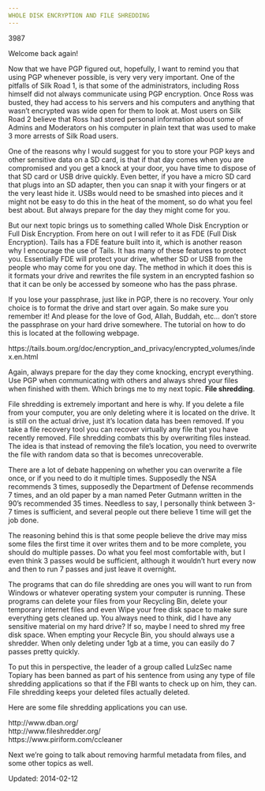 ```yaml
---
WHOLE DISK ENCRYPTION AND FILE SHREDDING
---
```

3987


<p>Welcome back again!</p>
<p>Now that we have PGP figured out, hopefully, I want to remind you that using PGP whenever possible, is very very very important. One of the pitfalls of Silk Road 1, is that some of the administrators, including Ross himself did not always communicate using PGP encryption. Once Ross was busted, they had access to his servers and his computers and anything that wasn&#8217;t encrypted was wide open for them to look at. Most users on Silk Road 2 believe that Ross had stored personal information about some of Admins and Moderators on his computer in plain text that was used to make 3 more arrests of Silk Road users.</p>
<p>One of the reasons why I would suggest for you to store your PGP keys and other sensitive data on a SD card, is that if that day comes when you are compromised and you get a knock at your door, you have time to dispose of that SD card or USB drive quickly. Even better, if you have a micro SD card that plugs into an SD adapter, then you can snap it with your fingers or at the very least hide it. USBs would need to be smashed into pieces and it might not be easy to do this in the heat of the moment, so do what you feel best about. But always prepare for the day they might come for you.</p>
<p>But our next topic brings us to something called Whole Disk Encryption or Full Disk Encryption. From here on out I will refer to it as FDE (Full Disk Encryption). Tails has a FDE feature built into it, which is another reason why I encourage the use of Tails. It has many of these features to protect you. Essentially FDE will protect your drive, whether SD or USB from the people who may come for you one day. The method in which it does this is it formats your drive and rewrites the file system in an encrypted fashion so that it can be only be accessed by someone who has the pass phrase.</p>
<p>If you lose your passphrase, just like in PGP, there is no recovery. Your only choice is to format the drive and start over again. So make sure you remember it! And please for the love of God, Allah, Buddah, etc&#8230; don&#8217;t store the passphrase on your hard drive somewhere. The tutorial on how to do this is located at the following webpage.</p>
<p>https://tails.boum.org/doc/encryption_and_privacy/encrypted_volumes/index.en.html</p>
<p>Again, always prepare for the day they come knocking, encrypt everything. Use PGP when communicating with others and always shred your files when finished with them. Which brings me to my next topic. <strong>File shredding</strong>.</p>
<p>File shredding is extremely important and here is why. If you delete a file from your computer, you are only deleting where it is located on the drive. It is still on the actual drive, just it&#8217;s location data has been removed. If you take a file recovery tool you can recover virtually any file that you have recently removed. File shredding combats this by overwriting files instead. The idea is that instead of removing the file&#8217;s location, you need to overwrite the file with random data so that is becomes unrecoverable.</p>
<p>There are a lot of debate happening on whether you can overwrite a file once, or if you need to do it multiple times. Supposedly the NSA recommends 3 times, supposedly the Department of Defense recommends 7 times, and an old paper by a man named Peter Gutmann written in the 90&#8217;s recommended 35 times. Needless to say, I personally think between 3-7 times is sufficient, and several people out there believe 1 time will get the job done.</p>
<p>The reasoning behind this is that some people believe the drive may miss some files the first time it over writes them and to be more complete, you should do multiple passes. Do what you feel most comfortable with, but I even think 3 passes would be sufficient, although it wouldn&#8217;t hurt every now and then to run 7 passes and just leave it overnight.</p>
<p>The programs that can do file shredding are ones you will want to run from Windows or whatever operating system your computer is running. These programs can delete your files from your Recycling Bin, delete your temporary internet files and even Wipe your free disk space to make sure everything gets cleaned up. You always need to think, did I have any sensitive material on my hard drive? If so, maybe I need to shred my free disk space. When empting your Recycle Bin, you should always use a shredder. When only deleting under 1gb at a time, you can easily do 7 passes pretty quickly.</p>
<p>To put this in perspective, the leader of a group called LulzSec name Topiary has been banned as part of his sentence from using any type of file shredding applications so that if the FBI wants to check up on him, they can. File shredding keeps your deleted files actually deleted.</p>
<p>Here are some file shredding applications you can use.</p>
<p>http://www.dban.org/<br/>
http://www.fileshredder.org/<br/>
https://www.piriform.com/ccleaner</p>
<p>Next we&#8217;re going to talk about removing harmful metadata from files, and some other topics as well.</p>

Updated: 2014-02-12

